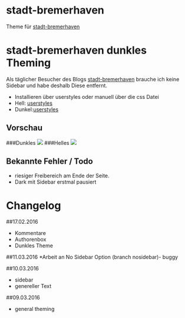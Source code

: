 # stadt-bremerhaven
Theme für [stadt-bremerhaven](http://stadt-bremerhaven.de/)

# stadt-bremerhaven dunkles Theming
Als täglicher Besucher des Blogs [stadt-bremerhaven](http://stadt-bremerhaven.de/) brauche ich keine Sidebar und habe deshalb Diese entfernt.

* Installieren über userstyles oder manuell über die css Datei
* Hell: [userstyles](https://userstyles.org/styles/125663/stadt-bremerhaven-no-sidebar)
* Dunkel:[userstyles](https://userstyles.org/styles/125407/stadt-bremerhaven-no-sidebar-dark)

## Vorschau
###Dunkles
![](http://i.imgur.com/m4DGQQh.png)
###Helles
![](http://i.imgur.com/OlW0V3V.png)

## Bekannte Fehler / Todo
* riesiger Freibereich am Ende der Seite.
* Dark mit Sidebar erstmal pausiert

# Changelog
##17.02.2016
* Kommentare
* Authorenbox
* Dunkles Theme

##11.03.2016
*Arbeit an No Sidebar Option (branch nosidebar)- buggy

##10.03.2016
* sidebar
* genereller Text

##09.03.2016
* general theming
